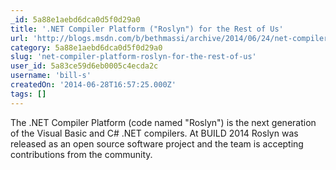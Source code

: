 ```yaml
---
_id: 5a88e1aebd6dca0d5f0d29a0
title: '.NET Compiler Platform ("Roslyn") for the Rest of Us'
url: 'http://blogs.msdn.com/b/bethmassi/archive/2014/06/24/net-compiler-platform-quot-roslyn-quot-for-the-rest-of-us.aspx'
category: 5a88e1aebd6dca0d5f0d29a0
slug: 'net-compiler-platform-roslyn-for-the-rest-of-us'
user_id: 5a83ce59d6eb0005c4ecda2c
username: 'bill-s'
createdOn: '2014-06-28T16:57:25.000Z'
tags: []
---
```


The .NET Compiler Platform (code named "Roslyn") is the next generation of the Visual Basic and C# .NET compilers. At BUILD 2014 Roslyn was released as an open source software project and the team is accepting contributions from the community.
